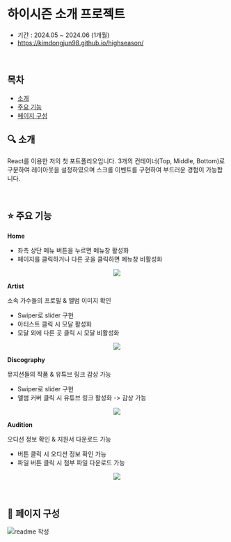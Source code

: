 # 하이시즌 소개 프로젝트

- 기간 : 2024.05 ~ 2024.06 (1개월)
- https://kimdongjun98.github.io/highseason/

<br/>

## 목차
- [소개](#-소개)
- [주요 기능](#-주요-기능)
- [페이지 구성](#-페이지-구성)

## 🔍 소개
React를 이용한 저의 첫 포트폴리오입니다.
3개의 컨테이너(Top, Middle, Bottom)로 구분하여 레이아웃을 설정하였으며 스크롤 이벤트를 구현하여 부드러운 경험이 가능합니다.

<br/>

## ⭐ 주요 기능

**Home**

- 좌측 상단 메뉴 버튼을 누르면 메뉴창 활성화
- 페이지를 클릭하거나 다른 곳을 클릭하면 메뉴창 비활성화
  
<p align="center">
  <img src="https://github.com/KimDongJun98/highseason/assets/114638544/e020a8c7-1704-4b74-9c3e-13dc9f7ac587">
</p>

**Artist**

소속 가수들의 프로필 & 앨범 이미지 확인

- Swiper로 slider 구현
- 아티스트 클릭 시 모달 활성화
- 모달 외에 다른 곳 클릭 시 모달 비활성화

<p align="center">
  <img src="https://github.com/KimDongJun98/highseason/assets/114638544/4a7cac51-c6ec-413a-b255-471de546d448">
</p>

**Discography**

뮤지션들의 작품 & 유튜브 링크 감상 가능

- Swiper로 slider 구현
- 앨범 커버 클릭 시 유튜브 링크 활성화 -> 감상 가능

<p align="center">
  <img src="https://github.com/KimDongJun98/highseason/assets/114638544/4423d7f5-3116-4f9c-a54a-4d5046e54d74">
</p>

**Audition**

오디션 정보 확인 & 지원서 다운로드 가능

- 버튼 클릭 시 오디션 정보 확인 가능
- 파일 버튼 클릭 시 첨부 파일 다운로드 가능

<p align="center">
  <img src="https://github.com/KimDongJun98/highseason/assets/114638544/45e3de14-a430-49f0-8ea6-1945b5c9df5c">
</p>

<br/>

## 📑 페이지 구성
![readme 작성](https://github.com/user-attachments/assets/c7d0a070-51a7-4936-af79-e3163ed1105c)

